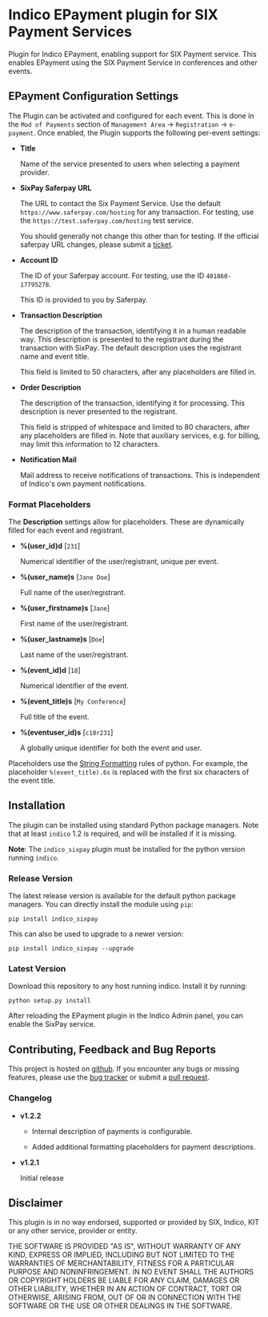 # Indico EPayment plugin for SIX Payment Services

Plugin for Indico EPayment, enabling support for SIX Payment service.
This enables EPayment using the SIX Payment Service in conferences and other events.

## EPayment Configuration Settings

The Plugin can be activated and configured for each event.
This is done in the `Mod of Payments` section of `Management Area` -> `Registration` -> `e-payment`.
Once enabled, the Plugin supports the following per-event settings:

* **Title**

  Name of the service presented to users when selecting a payment provider.

* **SixPay Saferpay URL**

  The URL to contact the Six Payment Service.
  Use the default `https://www.saferpay.com/hosting` for any transaction.
  For testing, use the `https://test.saferpay.com/hosting` test service.

  You should generally not change this other than for testing.
  If the official saferpay URL changes, please submit a [ticket](https://github.com/maxfischer2781/indico_sixpay/pulls).
  
* **Account ID**

  The ID of your Saferpay account.
  For testing, use the ID `401860-17795278`.

  This ID is provided to you by Saferpay.

* **Transaction Description**

  The description of the transaction, identifying it in a human readable way.
  This description is presented to the registrant during the transaction with SixPay.
  The default description uses the registrant name and event title.

  This field is limited to 50 characters, after any placeholders are filled in.

* **Order Description**

  The description of the transaction, identifying it for processing.
  This description is never presented to the registrant.

  This field is stripped of whitespace and limited to 80 characters, after any placeholders are filled in.
  Note that auxiliary services, e.g. for billing, may limit this information to 12 characters.

* **Notification Mail**

  Mail address to receive notifications of transactions.
  This is independent of Indico's own payment notifications.

### Format Placeholders

The **Description** settings allow for placeholders.
These are dynamically filled for each event and registrant.

* **%(user_id)d** [`231`]

  Numerical identifier of the user/registrant, unique per event.

* **%(user_name)s** [`Jane Doe`]

  Full name of the user/registrant.

* **%(user_firstname)s** [`Jane`]

  First name of the user/registrant.

* **%(user_lastname)s** [`Doe`]

  Last name of the user/registrant.

* **%(event_id)d** [`18`]

  Numerical identifier of the event.

* **%(event_title)s** [`My Conference`]

  Full title of the event.

* **%(eventuser_id)s** [`c18r231`]

  A globally unique identifier for both the event and user.

Placeholders use the [String Formatting](https://docs.python.org/2/library/stdtypes.html#string-formatting) rules of python.
For example, the placeholder `%(event_title).6s` is replaced with the first six characters of the event title.

## Installation

The plugin can be installed using standard Python package managers.
Note that at least `indico` 1.2 is required, and will be installed if it is missing.

**Note**: The `indico_sixpay` plugin must be installed for the python version running `indico`.

### Release Version

The latest release version is available for the default python package managers.
You can directly install the module using `pip`:

    pip install indico_sixpay

This can also be used to upgrade to a newer version:

    pip install indico_sixpay --upgrade

### Latest Version

Download this repository to any host running indico.
Install it by running:

    python setup.py install

After reloading the EPayment plugin in the Indico Admin panel, you can enable the SixPay service.

## Contributing, Feedback and Bug Reports

This project is hosted on [github](https://github.com/maxfischer2781/indico_sixpay).
If you encounter any bugs or missing features, please use the [bug tracker](https://github.com/maxfischer2781/indico_sixpay/issues) or submit a [pull request](https://github.com/maxfischer2781/indico_sixpay/pulls).

### Changelog

* **v1.2.2**

    * Internal description of payments is configurable.

    * Added additional formatting placeholders for payment descriptions.

* **v1.2.1**

    Initial release

## Disclaimer

This plugin is in no way endorsed, supported or provided by SIX, Indico, KIT or any other service, provider or entity.

THE SOFTWARE IS PROVIDED "AS IS", WITHOUT WARRANTY OF ANY KIND, EXPRESS OR IMPLIED, INCLUDING BUT NOT LIMITED TO THE WARRANTIES OF MERCHANTABILITY, FITNESS FOR A PARTICULAR PURPOSE AND NONINFRINGEMENT.
IN NO EVENT SHALL THE AUTHORS OR COPYRIGHT HOLDERS BE LIABLE FOR ANY CLAIM, DAMAGES OR OTHER LIABILITY, WHETHER IN AN ACTION OF CONTRACT, TORT OR OTHERWISE, ARISING FROM, OUT OF OR IN CONNECTION WITH THE SOFTWARE OR THE USE OR OTHER DEALINGS IN THE SOFTWARE.
